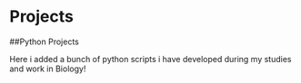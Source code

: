 # Projects
##Python Projects

Here i added a bunch of python scripts i have developed during my studies and work in Biology!
